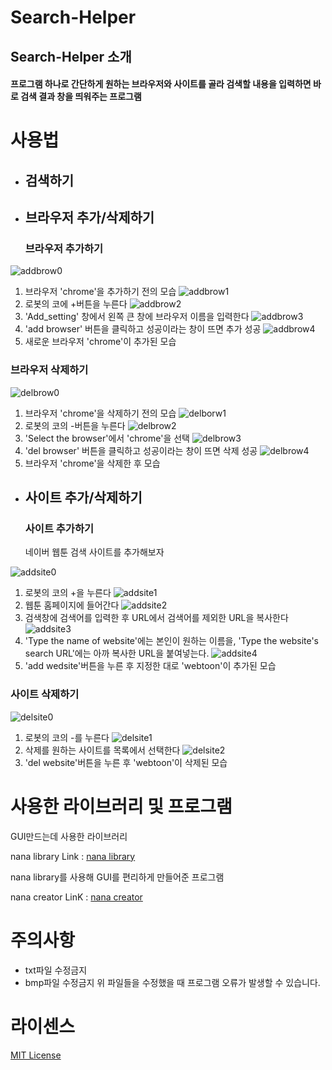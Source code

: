 # Search-Helper

## Search-Helper 소개

#### 프로그램 하나로 간단하게 원하는 브라우저와 사이트를 골라 검색할 내용을 입력하면 바로 검색 결과 창을 띄워주는 프로그램

# 사용법

- ## 검색하기

- ## 브라우저 추가/삭제하기

  ### 브라우저 추가하기
![addbrow0](/doc/pic/addbrow0.png)
1. 브라우저 'chrome'을 추가하기 전의 모습
![addbrow1](/doc/pic/addbrow1.png)
2. 로봇의 코에 +버튼을 누른다
![addbrow2](/doc/pic/addbrow2.png)
3. 'Add_setting' 창에서 왼쪽 큰 창에 브라우저 이름을 입력한다
![addbrow3](/doc/pic/addbrow3.png)
4. 'add browser' 버튼을 클릭하고 성공이라는 창이 뜨면 추가 성공
![addbrow4](/doc/pic/addbrow4.png)
5. 새로운 브라우저 'chrome'이 추가된 모습

  ### 브라우저 삭제하기
![delbrow0](/doc/pic/delbrow0.png)
1. 브라우저 'chrome'을 삭제하기 전의 모습
![delborw1](/doc/pic/delbrow1.png)
2. 로봇의 코의 -버튼을 누른다
![delbrow2](/doc/pic/delbrow2.png) 
3. 'Select the browser'에서 'chrome'을 선택
![delbrow3](/doc/pic/delbrow3.png)
4. 'del browser' 버튼을 클릭하고 성공이라는 창이 뜨면 삭제 성공
![delbrow4](/doc/pic/delbrow4.png)
5. 브라우저 'chrome'을 삭제한 후 모습

- ## 사이트 추가/삭제하기

  ### 사이트 추가하기

    네이버 웹툰 검색 사이트를 추가해보자

![addsite0](/doc/pic/addsite0.png)
1. 로봇의 코의 +을 누른다
![addsite1](/doc/pic/addsite1.png)
2. 웹툰 홈페이지에 들어간다
![addsite2](/doc/pic/addsite2.png)
3. 검색창에 검색어를 입력한 후 URL에서 검색어를 제외한 URL을 복사한다
![addsite3](/doc/pic/addsite3.png)
4. 'Type the name of website'에는 본인이 원하는 이름을, 'Type the website's search URL'에는 아까 복사한 URL을 붙여넣는다.
![addsite4](/doc/pic/addsite4/png)
5. 'add wedsite'버튼을 누른 후 지정한 대로 'webtoon'이 추가된 모습
  
  ### 사이트 삭제하기

![delsite0](/doc/pic/delsite0.png)
1. 로봇의 코의 -를 누른다 
![delsite1](/doc/pic/delsite1.png)
2. 삭제를 원하는 사이트를 목록에서 선택한다
![delsite2](/doc/pic/delsite2.png)
3. 'del website'버튼을 누른 후 'webtoon'이 삭제된 모습

# 사용한 라이브러리 및 프로그램

GUI만드는데 사용한 라이브러리

nana library
Link : [nana library][naliblink]

[naliblink]: http://nanapro.org/en-us/ "nana library"

nana library를 사용해 GUI를 편리하게 만들어준 프로그램

nana creator 
LinK : [nana creator][nacrealink]

[nacrealink]: https://github.com/besh81/nana-creator "nana creator"

# 주의사항

  - txt파일 수정금지
  - bmp파일 수정금지
  위 파일들을 수정했을 때 프로그램 오류가 발생할 수 있습니다.

# 라이센스

[MIT License](https://opensource.org/licenses/MIT)




















	